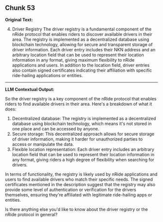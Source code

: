 ## Chunk 53

**Original Text:**

4. Driver Registry
The driver registry is a fundamental component of the nRide protocol that enables riders to discover available drivers in their area. The registry is implemented as a decentralized database using blockchain technology, allowing for secure and transparent storage of driver information. Each driver entry includes their
NKN address and an arbitrary location field that can be used to represent their location information in any
format, giving maximum flexibility to nRide applications and users. In addition to the location field, driver
entries also contain signed certificates indicating their affiliation with specific ride-hailing applications or
entities.

---

**LLM Contextual Output:**

So the driver registry is a key component of the nRide protocol that enables riders to find available drivers in their area. Here's a breakdown of what it does:

1. Decentralized database: The registry is implemented as a decentralized database using blockchain technology, which means it's not stored in one place and can be accessed by anyone.
2. Secure storage: This decentralized approach allows for secure storage of driver information, making it harder for unauthorized parties to access or manipulate the data.
3. Flexible location representation: Each driver entry includes an arbitrary location field that can be used to represent their location information in any format, giving riders a high degree of flexibility when searching for drivers.

In terms of functionality, the registry is likely used by nRide applications and users to find available drivers who match their specific needs. The signed certificates mentioned in the description suggest that the registry may also provide some level of authentication or verification for the drivers themselves, ensuring they're affiliated with legitimate ride-hailing apps or entities.

Is there anything else you'd like to know about the driver registry or the nRide protocol in general?
